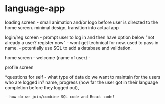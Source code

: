 # language-app

loading screen
    - small animation and/or logo before user is directed to the home screen. minimal design, transition into actual app

login/reg screen
    - prompt user to log in and then have option below "not already a user? register now"
    - wont get technical for now. used to pass in name.
    - potentially use SQL to add a database and validation.

home screen
    - welcome {name of user}
    - 


profile screen


*questions for self
    - what type of data do we want to maintain for the users who are logged in? name, progress (how far the user got in their language completion before they logged out), 

    - how do we join/combine SQL code and React code?